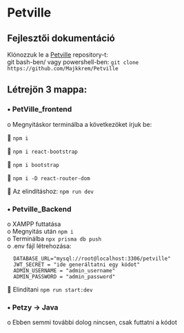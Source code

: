 # Petville
## Fejlesztői dokumentáció

Klónozzuk le a  [Petville](https://github.com/Majkkrem/Petville) repository-t:  
git bash-ben/ vagy powershell-ben: ```git clone https://github.com/Majkkrem/Petville```

## Létrejön 3 mappa:

### •	PetVille_frontend

  o	Megnyitáskor terminálba a következöket írjuk be:

   ```npm i```  
  
   ```npm i react-bootstrap```  

   ```npm i bootstrap``` 

   ```npm i -D react-router-dom```
  
  	Az elindításhoz: ```npm run dev```
    
### •	Petville_Backend

  o XAMPP futtatása  
  o	Megnyitás után ```npm i```  
  o Terminálba ```npx prisma db push```  
  o	.env fájl létrehozása:
  
   ```
   	 DATABASE_URL="mysql://root@localhost:3306/petville"  
   	 JWT_SECRET = "ide generáltatni egy kódot"  
   	 ADMIN_USERNAME = "admin_username"
   	 ADMIN_PASSWORD = "admin_password"
```
   	Elindítani ```npm run start:dev```
 
    
### •	Petzy -> Java

  o	Ebben semmi további dolog nincsen, csak futtatni a kódot
